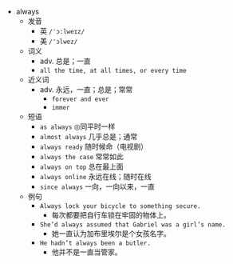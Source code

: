- always
  - 发音
    - 英 `/ˈɔ:lweɪz/`
    - 美 `/'ɔlwez/`
  - 词义
    - adv. 总是；一直
    - `all the time, at all times, or every time`
  - 近义词
    - adv. 永远，一直；总是；常常
      - `forever and ever`
      - `immer`
  - 短语
    - `as always` ◎同平时一样 
    - `almost always` 几乎总是；通常 
    - `always ready` 随时候命（电视剧） 
    - `always the case` 常常如此 
    - `always on top` 总在最上面 
    - `always online` 永远在线；随时在线 
    - `since always` 一向，一向以来，一直 
  - 例句
    - `Always lock your bicycle to something secure.`
      - 每次都要把自行车锁在牢固的物体上。
    - `She’d always assumed that Gabriel was a girl’s name.`
      - 她一直认为加布里埃尔是个女孩名字。
    - `He hadn’t always been a butler.`
      - 他并不是一直当管家。

